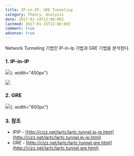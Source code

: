 ```yaml
---
title: IP-in-IP, GRE Tunneling
category: Theory, Analysis
date: 2017-01-14T12:00:00Z
lastmod: 2017-01-15T12:00:00Z
comment: true
adsense: true
---
```


Network Tunneling 기법인 IP-in-Ip 기법과 GRE 기법을 분석한다.

### 1. IP-in-IP

![]({{site.baseurl}}/images/theory_analysis/IPIP_GRE_Tunneling/IPIP_Header.PNG){: width="450px"}

![]({{site.baseurl}}/images/theory_analysis/IPIP_GRE_Tunneling/IPIP_Process.PNG)

### 2. GRE

![]({{site.baseurl}}/images/theory_analysis/IPIP_GRE_Tunneling/GRE_Header.PNG){: width="600px"}

### 3. 참조

* IPIP - [http://cizz.net/lartc/lartc.tunnel.ip-ip.html](http://cizz.net/lartc/lartc.tunnel.ip-ip.html)
* GRE - [http://cizz.net/lartc/lartc.tunnel.gre.html](http://cizz.net/lartc/lartc.tunnel.gre.html)
